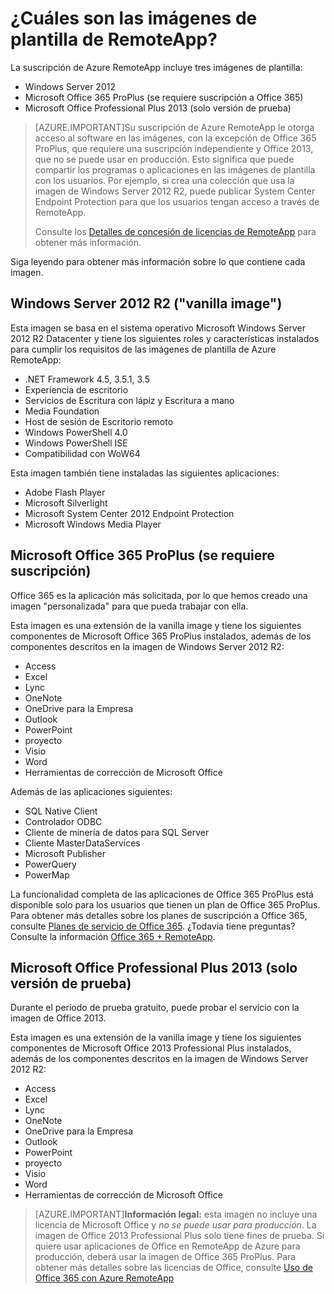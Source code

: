 <properties
    pageTitle="¿Cuáles son las imágenes de plantilla de RemoteApp?"
    description="Obtenga información sobre las imágenes de plantilla incluidas con RemoteApp."
    services="remoteapp"
    solutions="" documentationCenter=""
    authors="lizap"
    manager="mbaldwin" />

<tags
    ms.service="remoteapp"
    ms.workload="tbd"
    ms.tgt_pltfrm="na"
    ms.devlang="na"
    ms.topic="article"
    ms.date="08/03/2015" 
    ms.author="elizapo" />

# ¿Cuáles son las imágenes de plantilla de RemoteApp?

La suscripción de Azure RemoteApp incluye tres imágenes de plantilla:


- Windows Server 2012
- Microsoft Office 365 ProPlus (se requiere suscripción a Office 365)
- Microsoft Office Professional Plus 2013 (solo versión de prueba)

> [AZURE.IMPORTANT]Su suscripción de Azure RemoteApp le otorga acceso al software en las imágenes, con la excepción de Office 365 ProPlus, que requiere una suscripción independiente y Office 2013, que no se puede usar en producción. Esto significa que puede compartir los programas o aplicaciones en las imágenes de plantilla con los usuarios. Por ejemplo, si crea una colección que usa la imagen de Windows Server 2012 R2, puede publicar System Center Endpoint Protection para que los usuarios tengan acceso a través de RemoteApp.
> 
> Consulte los [Detalles de concesión de licencias de RemoteApp](remoteapp-licensing.md) para obtener más información.

Siga leyendo para obtener más información sobre lo que contiene cada imagen.

## Windows Server 2012 R2 ("vanilla image")
Esta imagen se basa en el sistema operativo Microsoft Windows Server 2012 R2 Datacenter y tiene los siguientes roles y características instalados para cumplir los requisitos de las imágenes de plantilla de Azure RemoteApp:


- .NET Framework 4.5, 3.5.1, 3.5
- Experiencia de escritorio
- Servicios de Escritura con lápiz y Escritura a mano
- Media Foundation
- Host de sesión de Escritorio remoto
- Windows PowerShell 4.0
- Windows PowerShell ISE
- Compatibilidad con WoW64

Esta imagen también tiene instaladas las siguientes aplicaciones:

- Adobe Flash Player
- Microsoft Silverlight
- Microsoft System Center 2012 Endpoint Protection
- Microsoft Windows Media Player


## Microsoft Office 365 ProPlus (se requiere suscripción)
Office 365 es la aplicación más solicitada, por lo que hemos creado una imagen "personalizada" para que pueda trabajar con ella.

Esta imagen es una extensión de la vanilla image y tiene los siguientes componentes de Microsoft Office 365 ProPlus instalados, además de los componentes descritos en la imagen de Windows Server 2012 R2:


- Access
- Excel
- Lync
- OneNote
- OneDrive para la Empresa
- Outlook
- PowerPoint
- proyecto
- Visio
- Word
- Herramientas de corrección de Microsoft Office

Además de las aplicaciones siguientes:

- SQL Native Client
- Controlador ODBC
- Cliente de minería de datos para SQL Server
- Cliente MasterDataServices
- Microsoft Publisher
- PowerQuery
- PowerMap


La funcionalidad completa de las aplicaciones de Office 365 ProPlus está disponible solo para los usuarios que tienen un plan de Office 365 ProPlus. Para obtener más detalles sobre los planes de suscripción a Office 365, consulte [Planes de servicio de Office 365](http://technet.microsoft.com/library/office-365-plan-options.aspx). ¿Todavía tiene preguntas? Consulte la información [Office 365 + RemoteApp](remoteapp-o365.md).

## Microsoft Office Professional Plus 2013 (solo versión de prueba)
Durante el período de prueba gratuito, puede probar el servicio con la imagen de Office 2013.

Esta imagen es una extensión de la vanilla image y tiene los siguientes componentes de Microsoft Office 2013 Professional Plus instalados, además de los componentes descritos en la imagen de Windows Server 2012 R2:


- Access
- Excel
- Lync
- OneNote
- OneDrive para la Empresa
- Outlook
- PowerPoint
- proyecto
- Visio
- Word
- Herramientas de corrección de Microsoft Office

> [AZURE.IMPORTANT]**Información legal:** esta imagen no incluye una licencia de Microsoft Office y *no se puede usar para producción*. La imagen de Office 2013 Professional Plus solo tiene fines de prueba. Si quiere usar aplicaciones de Office en RemoteApp de Azure para producción, deberá usar la imagen de Office 365 ProPlus. Para obtener más detalles sobre las licencias de Office, consulte [Uso de Office 365 con Azure RemoteApp](remoteapp-o365.md)
 

<!---HONumber=August15_HO6-->